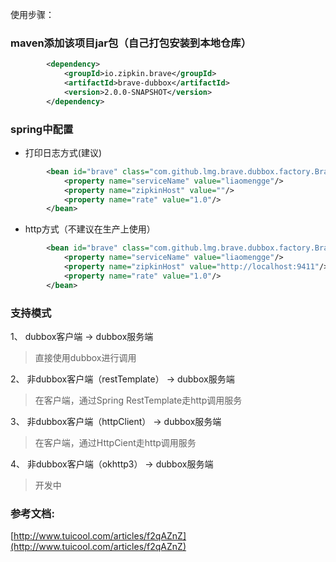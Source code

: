 使用步骤：

### maven添加该项目jar包（自己打包安装到本地仓库）
```xml
        <dependency>
            <groupId>io.zipkin.brave</groupId>
            <artifactId>brave-dubbox</artifactId>
            <version>2.0.0-SNAPSHOT</version>
        </dependency>
```

### spring中配置
    
   * 打印日志方式(建议)
```xml
        <bean id="brave" class="com.github.lmg.brave.dubbox.factory.BraveFactoryBean">
            <property name="serviceName" value="liaomengge"/>
            <property name="zipkinHost" value=""/>
            <property name="rate" value="1.0"/>
        </bean>
```
   * http方式（不建议在生产上使用）
```xml
        <bean id="brave" class="com.github.lmg.brave.dubbox.factory.BraveFactoryBean">
            <property name="serviceName" value="liaomengge"/>
            <property name="zipkinHost" value="http://localhost:9411"/>
            <property name="rate" value="1.0"/>
        </bean>
```

### 支持模式

 1、 dubbox客户端 -> dubbox服务端

> 直接使用dubbox进行调用

 2、 非dubbox客户端（restTemplate） -> dubbox服务端

> 在客户端，通过Spring RestTemplate走http调用服务

 3、 非dubbox客户端（httpClient） -> dubbox服务端

> 在客户端，通过HttpCient走http调用服务

 4、 非dubbox客户端（okhttp3） -> dubbox服务端
> 开发中 

 
### 参考文档:
[http://www.tuicool.com/articles/f2qAZnZ](http://www.tuicool.com/articles/f2qAZnZ)
